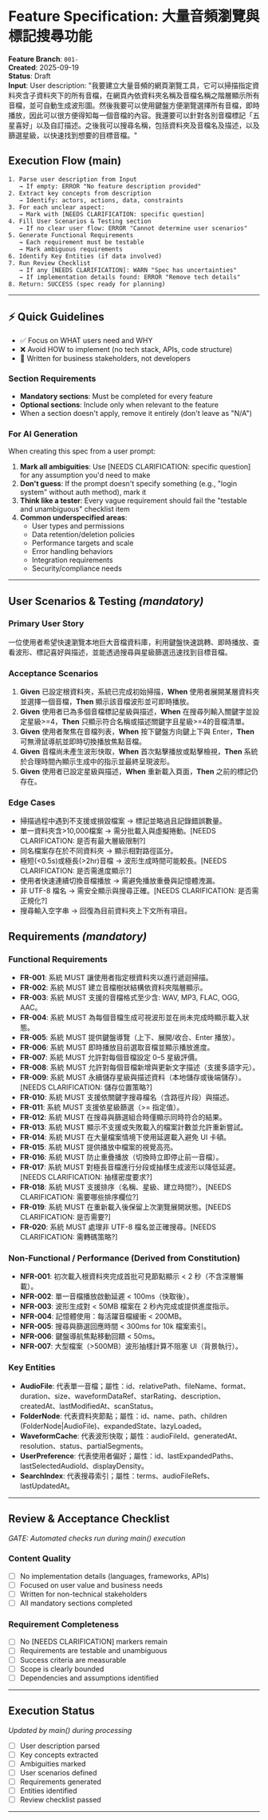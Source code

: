 # Feature Specification: 大量音頻瀏覽與標記搜尋功能

**Feature Branch**: `001-`  
**Created**: 2025-09-19  
**Status**: Draft  
**Input**: User description: "我要建立大量音頻的網頁瀏覽工具，它可以掃描指定資料夾含子資料夾下的所有音檔，在網頁內依資料夾名稱及音檔名稱之階層顯示所有音檔，並可自動生成波形圖。然後我要可以使用鍵盤方便瀏覽選擇所有音檔，即時播放，因此可以很方便得知每一個音檔的內容。我還要可以針對各別音檔標記「五星喜好」以及自訂描述。之後我可以搜尋名稱，包括資料夾及音檔名及描述，以及篩選星級，以快速找到想要的目標音檔。"

## Execution Flow (main)
```
1. Parse user description from Input
   → If empty: ERROR "No feature description provided"
2. Extract key concepts from description
   → Identify: actors, actions, data, constraints
3. For each unclear aspect:
   → Mark with [NEEDS CLARIFICATION: specific question]
4. Fill User Scenarios & Testing section
   → If no clear user flow: ERROR "Cannot determine user scenarios"
5. Generate Functional Requirements
   → Each requirement must be testable
   → Mark ambiguous requirements
6. Identify Key Entities (if data involved)
7. Run Review Checklist
   → If any [NEEDS CLARIFICATION]: WARN "Spec has uncertainties"
   → If implementation details found: ERROR "Remove tech details"
8. Return: SUCCESS (spec ready for planning)
```

---

## ⚡ Quick Guidelines
- ✅ Focus on WHAT users need and WHY
- ❌ Avoid HOW to implement (no tech stack, APIs, code structure)
- 👥 Written for business stakeholders, not developers

### Section Requirements
- **Mandatory sections**: Must be completed for every feature
- **Optional sections**: Include only when relevant to the feature
- When a section doesn't apply, remove it entirely (don't leave as "N/A")

### For AI Generation
When creating this spec from a user prompt:
1. **Mark all ambiguities**: Use [NEEDS CLARIFICATION: specific question] for any assumption you'd need to make
2. **Don't guess**: If the prompt doesn't specify something (e.g., "login system" without auth method), mark it
3. **Think like a tester**: Every vague requirement should fail the "testable and unambiguous" checklist item
4. **Common underspecified areas**:
   - User types and permissions
   - Data retention/deletion policies  
   - Performance targets and scale
   - Error handling behaviors
   - Integration requirements
   - Security/compliance needs

---

## User Scenarios & Testing *(mandatory)*

### Primary User Story
一位使用者希望快速瀏覽本地巨大音檔資料庫，利用鍵盤快速跳轉、即時播放、查看波形、標記喜好與描述，並能透過搜尋與星級篩選迅速找到目標音檔。

### Acceptance Scenarios
1. **Given** 已設定根資料夾，系統已完成初始掃描，**When** 使用者展開某層資料夾並選擇一個音檔，**Then** 顯示該音檔波形並可即時播放。
2. **Given** 使用者已為多個音檔標記星級與描述，**When** 在搜尋列輸入關鍵字並設定星級>=4，**Then** 只顯示符合名稱或描述關鍵字且星級>=4的音檔清單。
3. **Given** 使用者聚焦在音檔列表，**When** 按下鍵盤方向鍵上下與 Enter，**Then** 可無滑鼠導航並即時切換播放焦點音檔。
4. **Given** 音檔尚未產生波形快取，**When** 首次點擊播放或點擊檢視，**Then** 系統於合理時間內顯示生成中的指示並最終呈現波形。
5. **Given** 使用者已設定星級與描述，**When** 重新載入頁面，**Then** 之前的標記仍存在。

### Edge Cases
- 掃描過程中遇到不支援或損毀檔案 → 標記並略過且記錄錯誤數量。
- 單一資料夾含>10,000檔案 → 需分批載入與虛擬捲動。[NEEDS CLARIFICATION: 是否有最大層級限制?]
- 同名檔案存在於不同資料夾 → 顯示相對路徑區分。
- 極短(<0.5s)或極長(>2hr)音檔 → 波形生成時間可能較長。[NEEDS CLARIFICATION: 是否需進度顯示?]
- 使用者快速連續切換音檔播放 → 需避免播放重疊與記憶體洩漏。
- 非 UTF-8 檔名 → 需安全顯示與搜尋正確。[NEEDS CLARIFICATION: 是否需正規化?]
- 搜尋輸入空字串 → 回復為目前資料夾上下文所有項目。

## Requirements *(mandatory)*

### Functional Requirements
- **FR-001**: 系統 MUST 讓使用者指定根資料夾以進行遞迴掃描。
- **FR-002**: 系統 MUST 建立音檔樹狀結構依資料夾階層顯示。
- **FR-003**: 系統 MUST 支援的音檔格式至少含: WAV, MP3, FLAC, OGG, AAC。
- **FR-004**: 系統 MUST 為每個音檔生成可視波形並在尚未完成時顯示載入狀態。
- **FR-005**: 系統 MUST 提供鍵盤導覽（上下、展開/收合、Enter 播放）。
- **FR-006**: 系統 MUST 即時播放目前選取音檔並顯示播放進度。
- **FR-007**: 系統 MUST 允許對每個音檔設定 0–5 星級評價。
- **FR-008**: 系統 MUST 允許對每個音檔新增與更新文字描述（支援多語字元）。
- **FR-009**: 系統 MUST 永續儲存星級與描述資料（本地儲存或後端儲存）。[NEEDS CLARIFICATION: 儲存位置策略?]
- **FR-010**: 系統 MUST 支援依關鍵字搜尋檔名（含路徑片段）與描述。
- **FR-011**: 系統 MUST 支援依星級篩選（>= 指定值）。
- **FR-012**: 系統 MUST 在搜尋與篩選組合時僅顯示同時符合的結果。
- **FR-013**: 系統 MUST 顯示不支援或失敗載入的檔案計數並允許重新嘗試。
- **FR-014**: 系統 MUST 在大量檔案情境下使用延遲載入避免 UI 卡頓。
- **FR-015**: 系統 MUST 提供播放中檔案的視覺高亮。
- **FR-016**: 系統 MUST 防止重疊播放（切換時立即停止前一音檔）。
- **FR-017**: 系統 MUST 對極長音檔進行分段或抽樣生成波形以降低延遲。[NEEDS CLARIFICATION: 抽樣密度要求?]
- **FR-018**: 系統 MUST 支援排序（名稱、星級、建立時間?）。[NEEDS CLARIFICATION: 需要哪些排序欄位?]
- **FR-019**: 系統 MUST 在重新載入後保留上次瀏覽展開狀態。[NEEDS CLARIFICATION: 是否需要?]
- **FR-020**: 系統 MUST 處理非 UTF-8 檔名並正確搜尋。[NEEDS CLARIFICATION: 需轉碼策略?]

### Non-Functional / Performance (Derived from Constitution)
- **NFR-001**: 初次載入根資料夾完成首批可見節點顯示 < 2 秒（不含深層懶載）。
- **NFR-002**: 單一音檔播放啟動延遲 < 100ms（快取後）。
- **NFR-003**: 波形生成對 < 50MB 檔案在 2 秒內完成或提供進度指示。
- **NFR-004**: 記憶體使用：每活躍音檔緩衝 < 200MB。
- **NFR-005**: 搜尋與篩選回應時間 < 300ms for 10k 檔案索引。
- **NFR-006**: 鍵盤導航焦點移動回饋 < 50ms。
- **NFR-007**: 大型檔案（>500MB）波形抽樣計算不阻塞 UI（背景執行）。

### Key Entities
- **AudioFile**: 代表單一音檔；屬性：id、relativePath、fileName、format、duration、size、waveformDataRef、starRating、description、createdAt、lastModifiedAt、scanStatus。
- **FolderNode**: 代表資料夾節點；屬性：id、name、path、children (FolderNode|AudioFile)、expandedState、lazyLoaded。
- **WaveformCache**: 代表波形快取；屬性：audioFileId、generatedAt、resolution、status、partialSegments。
- **UserPreference**: 代表使用者偏好；屬性：id、lastExpandedPaths、lastSelectedAudioId、displayDensity。
- **SearchIndex**: 代表搜尋索引；屬性：terms、audioFileRefs、lastUpdatedAt。

---

## Review & Acceptance Checklist
*GATE: Automated checks run during main() execution*

### Content Quality
- [ ] No implementation details (languages, frameworks, APIs)
- [ ] Focused on user value and business needs
- [ ] Written for non-technical stakeholders
- [ ] All mandatory sections completed

### Requirement Completeness
- [ ] No [NEEDS CLARIFICATION] markers remain
- [ ] Requirements are testable and unambiguous  
- [ ] Success criteria are measurable
- [ ] Scope is clearly bounded
- [ ] Dependencies and assumptions identified

---

## Execution Status
*Updated by main() during processing*

- [ ] User description parsed
- [ ] Key concepts extracted
- [ ] Ambiguities marked
- [ ] User scenarios defined
- [ ] Requirements generated
- [ ] Entities identified
- [ ] Review checklist passed

---

